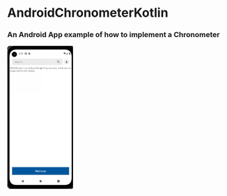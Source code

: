 # AndroidChronometerKotlin

### An Android App example of how to implement a Chronometer

<img src="screenshot.png" width="30%">